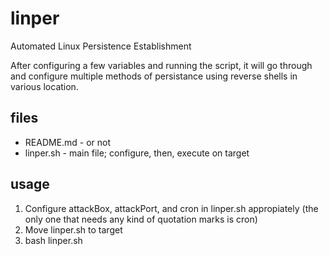 # linper
Automated Linux Persistence Establishment

After configuring a few variables and running the script, it will go through and configure multiple methods of persistance using reverse shells in various location.

## files
- README.md - or not
- linper.sh - main file; configure, then, execute on target

## usage
1. Configure attackBox, attackPort, and cron in linper.sh appropiately (the only one that needs any kind of quotation marks is cron)
2. Move linper.sh to target
3. bash linper.sh
